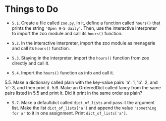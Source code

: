 # Things to Do

- `5.1`. Create a file called `zoo.py`. In it, define a function called `hours()` that prints the string `'Open 9-5 daily'`. Then, use the interactive interpreter to import the zoo module and call its `hours()` function.

- `5.2`. In the interactive interpreter, import the zoo module as menagerie and call its `hours()` function.

- `5.3`. Staying in the interpreter, import the `hours()` function from zoo directly and call it.

- `5.4`. Import the `hours()` function as info and call it.

5.5. Make a dictionary called plain with the key-value pairs 'a': 1, 'b': 2, and 'c':
3, and then print it.
5.6. Make an OrderedDict called fancy from the same pairs listed in 5.5 and print it.
Did it print in the same order as plain?

- `5.7`. Make a defaultdict called `dict_of_lists` and pass it the argument list. Make the list `dict_of_lists['a']` and append the value `'something for a'` to it in one assignment. Print `dict_of_lists['a']`.
